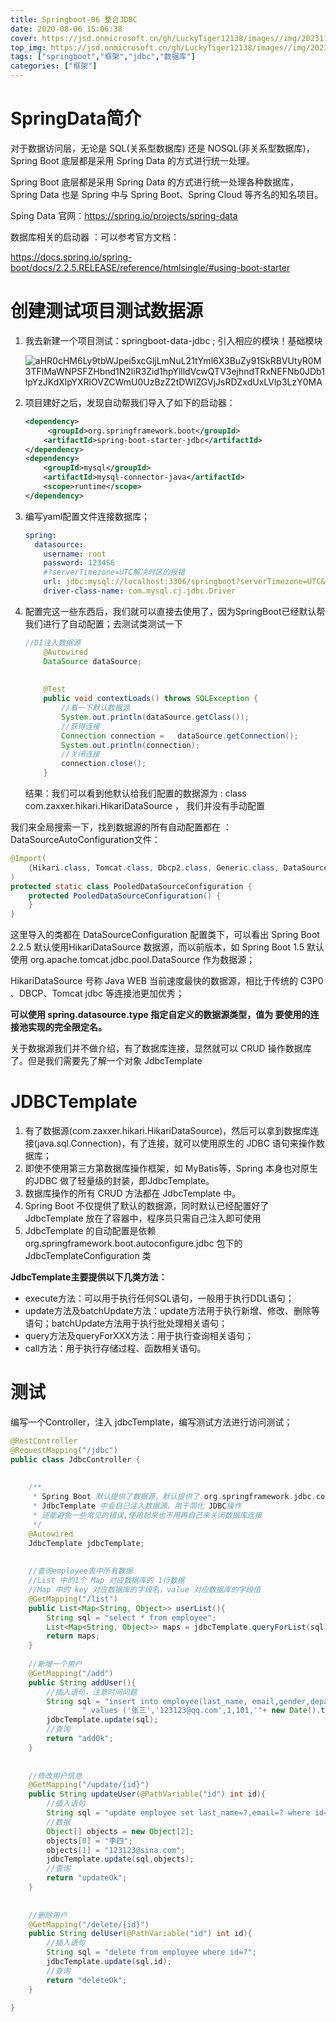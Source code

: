 ```yaml
---
title: Springboot-06 整合JDBC
date: 2020-08-06 15:06:38
cover: https://jsd.onmicrosoft.cn/gh/LuckyTiger12138/images//img/202311102341314.png
top_img: https://jsd.onmicrosoft.cn/gh/LuckyTiger12138/images//img/202311101346217.webp
tags: ["springboot","框架","jdbc","数据库"]
categories: ["框架"]
---
```


# SpringData简介

对于数据访问层，无论是 SQL(关系型数据库) 还是 NOSQL(非关系型数据库)，Spring Boot 底层都是采用 Spring Data 的方式进行统一处理。

Spring Boot 底层都是采用 Spring Data 的方式进行统一处理各种数据库，Spring Data 也是 Spring 中与 Spring Boot、Spring Cloud 等齐名的知名项目。

Sping Data 官网：https://spring.io/projects/spring-data

数据库相关的启动器 ：可以参考官方文档：

https://docs.spring.io/spring-boot/docs/2.2.5.RELEASE/reference/htmlsingle/#using-boot-starter

# 创建测试项目测试数据源

1. 我去新建一个项目测试：springboot-data-jdbc ; 引入相应的模块！基础模块

   ![aHR0cHM6Ly9tbWJpei5xcGljLmNuL21tYml6X3BuZy91SkRBVUtyR0M3TFlMaWNPSFZHbnd1N2liR3Zid1hpYllldVcwQTV3ejhndTRxNEFNb0JDb1lpYzJKdXlpYXRlOVZCWmU0UzBzZ2tDWlZGVjJsRDZxdUxLVlp3LzY0MA](https://jsd.onmicrosoft.cn/gh/LuckyTiger12138/images/img/20200806153356.jpg)

2. 项目建好之后，发现自动帮我们导入了如下的启动器：

   ```xml
   <dependency>
    	<groupId>org.springframework.boot</groupId>
       <artifactId>spring-boot-starter-jdbc</artifactId>
   </dependency>
   <dependency>
       <groupId>mysql</groupId>
       <artifactId>mysql-connector-java</artifactId>
       <scope>runtime</scope>
   </dependency>
   ```

3. 编写yaml配置文件连接数据库；

   ```yaml
   spring:
     datasource:
       username: root
       password: 123456
       #?serverTimezone=UTC解决时区的报错
       url: jdbc:mysql://localhost:3306/springboot?serverTimezone=UTC&useUnicode=true&characterEncoding=utf-8
       driver-class-name: com.mysql.cj.jdbc.Driver
   ```

4. 配置完这一些东西后，我们就可以直接去使用了，因为SpringBoot已经默认帮我们进行了自动配置；去测试类测试一下

   ```java
   //DI注入数据源
       @Autowired
       DataSource dataSource;
    
    
       @Test
       public void contextLoads() throws SQLException {
           //看一下默认数据源
           System.out.println(dataSource.getClass());
           //获得连接
           Connection connection =   dataSource.getConnection();
           System.out.println(connection);
           //关闭连接
           connection.close();
       }
   
   ```

   结果：我们可以看到他默认给我们配置的数据源为 : class com.zaxxer.hikari.HikariDataSource ， 我们并没有手动配置

我们来全局搜索一下，找到数据源的所有自动配置都在 ：DataSourceAutoConfiguration文件：

```java
@Import(
    {Hikari.class, Tomcat.class, Dbcp2.class, Generic.class, DataSourceJmxConfiguration.class}
)
protected static class PooledDataSourceConfiguration {
    protected PooledDataSourceConfiguration() {
    }
}
```

这里导入的类都在 DataSourceConfiguration 配置类下，可以看出 Spring Boot 2.2.5 默认使用HikariDataSource 数据源，而以前版本，如 Spring Boot 1.5 默认使用 org.apache.tomcat.jdbc.pool.DataSource 作为数据源；

HikariDataSource 号称 Java WEB 当前速度最快的数据源，相比于传统的 C3P0 、DBCP、Tomcat jdbc 等连接池更加优秀；

**可以使用 spring.datasource.type 指定自定义的数据源类型，值为 要使用的连接池实现的完全限定名。**

关于数据源我们并不做介绍，有了数据库连接，显然就可以 CRUD 操作数据库了。但是我们需要先了解一个对象 JdbcTemplate

# JDBCTemplate

1. 有了数据源(com.zaxxer.hikari.HikariDataSource)，然后可以拿到数据库连接(java.sql.Connection)，有了连接，就可以使用原生的 JDBC 语句来操作数据库；
2. 即使不使用第三方第数据库操作框架，如 MyBatis等，Spring 本身也对原生的JDBC 做了轻量级的封装，即JdbcTemplate。
3. 数据库操作的所有 CRUD 方法都在 JdbcTemplate 中。
4. Spring Boot 不仅提供了默认的数据源，同时默认已经配置好了 JdbcTemplate 放在了容器中，程序员只需自己注入即可使用
5. JdbcTemplate 的自动配置是依赖 org.springframework.boot.autoconfigure.jdbc 包下的 JdbcTemplateConfiguration 类

**JdbcTemplate主要提供以下几类方法：**

- execute方法：可以用于执行任何SQL语句，一般用于执行DDL语句；
- update方法及batchUpdate方法：update方法用于执行新增、修改、删除等语句；batchUpdate方法用于执行批处理相关语句；
- query方法及queryForXXX方法：用于执行查询相关语句；
- call方法：用于执行存储过程、函数相关语句。

# 测试

编写一个Controller，注入 jdbcTemplate，编写测试方法进行访问测试；

```java
@RestController
@RequestMapping("/jdbc")
public class JdbcController {
 
 
    /**
     * Spring Boot 默认提供了数据源，默认提供了 org.springframework.jdbc.core.JdbcTemplate
     * JdbcTemplate 中会自己注入数据源，用于简化 JDBC操作
     * 还能避免一些常见的错误,使用起来也不用再自己来关闭数据库连接
     */
    @Autowired
    JdbcTemplate jdbcTemplate;
 
 
    //查询employee表中所有数据
    //List 中的1个 Map 对应数据库的 1行数据
    //Map 中的 key 对应数据库的字段名，value 对应数据库的字段值
    @GetMapping("/list")
    public List<Map<String, Object>> userList(){
        String sql = "select * from employee";
        List<Map<String, Object>> maps = jdbcTemplate.queryForList(sql);
        return maps;
    }
    
    //新增一个用户
    @GetMapping("/add")
    public String addUser(){
        //插入语句，注意时间问题
        String sql = "insert into employee(last_name, email,gender,department,birth)" +
                " values ('张三','123123@qq.com',1,101,'"+ new Date().toLocaleString() +"')";
        jdbcTemplate.update(sql);
        //查询
        return "addOk";
    }
 
 
    //修改用户信息
    @GetMapping("/update/{id}")
    public String updateUser(@PathVariable("id") int id){
        //插入语句
        String sql = "update employee set last_name=?,email=? where id="+id;
        //数据
        Object[] objects = new Object[2];
        objects[0] = "李四";
        objects[1] = "123123@sina.com";
        jdbcTemplate.update(sql,objects);
        //查询
        return "updateOk";
    }
 
 
    //删除用户
    @GetMapping("/delete/{id}")
    public String delUser(@PathVariable("id") int id){
        //插入语句
        String sql = "delete from employee where id=?";
        jdbcTemplate.update(sql,id);
        //查询
        return "deleteOk";
    }
    
}
```


